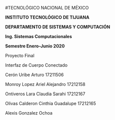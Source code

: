 <div class=''text-justify''>
#TECNOLÓGICO NACIONAL DE MÉXICO

**INSTITUTO TECNOLÓGICO DE TIJUANA**   

**DEPARTAMENTO DE SISTEMAS Y COMPUTACIÓN**  

**Ing. Sistemas Computacionales**

**Semestre Enero-Junio 2020**

Proyecto Final

Interfaz de Cuerpo Conectado

Cerón Uribe Arturo				17211506

Monroy Lopez Ariel Alejandro		17212158

Ontiveros Lara Claudia Sarahi		17212167

Olivas Calderon Cinthia Guadalupe  	17212165

Alexis Gonzalez Ochoa 


</div>  
